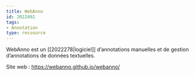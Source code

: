 ```yaml
---
title: WebAnno
id: 2022492
tags:
- Annotation
type: ressource
---
```


WebAnno est un [[2022278|logiciel]] d’annotations manuelles et de gestion d’annotations de données textuelles.

Site web : <https://webanno.github.io/webanno/>

